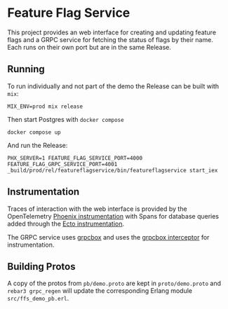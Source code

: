 # Feature Flag Service

This project provides an web interface for creating and updating feature flags
and a GRPC service for fetching the status of flags by their name. Each runs on
their own port but are in the same Release.

## Running

To run individually and not part of the demo the Release can be built with
`mix`:

``` shell
MIX_ENV=prod mix release
```

Then start Postgres with `docker compose`

``` shell
docker compose up
```

And run the Release:

``` shell
PHX_SERVER=1 FEATURE_FLAG_SERVICE_PORT=4000 FEATURE_FLAG_GRPC_SERVICE_PORT=4001 _build/prod/rel/featureflagservice/bin/featureflagservice start_iex
```

## Instrumentation

Traces of interaction with the web interface is provided by the OpenTelemetry
[Phoenix
instrumentation](https://github.com/open-telemetry/opentelemetry-erlang-contrib/tree/main/instrumentation/opentelemetry_phoenix)
with Spans for database queries added through the [Ecto
instrumentation](https://github.com/open-telemetry/opentelemetry-erlang-contrib/tree/main/instrumentation/opentelemetry_ecto).

The GRPC service uses [grpcbox](https://github.com/tsloughter/grpcbox) and uses
the [grpcbox
interceptor](https://github.com/open-telemetry/opentelemetry-erlang-contrib/tree/main/instrumentation/opentelemetry_grpcbox)
for instrumentation.

## Building Protos

A copy of the protos from `pb/demo.proto` are kept in
`proto/demo.proto` and `rebar3 grpc_regen` will update the corresponding
Erlang module `src/ffs_demo_pb.erl`.
